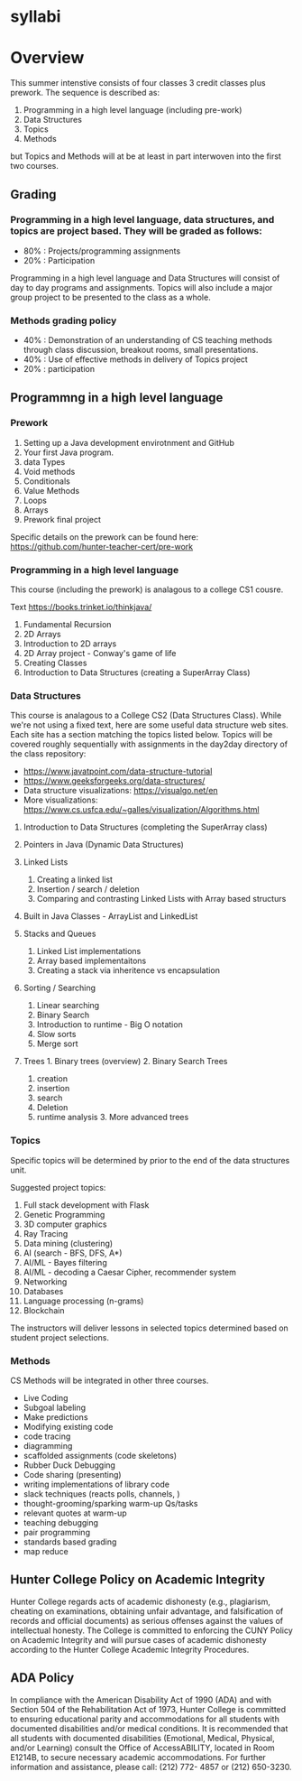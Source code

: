 # syllabi

# Overview

This summer intenstive consists of four classes 3 credit classes plus prework. The sequence is described as:

 1. Programming in a high level language (including pre-work)
 2. Data Structures
 3. Topics
 4. Methods
 
 but Topics and Methods will at be at least in part interwoven into the first two courses.
 

## Grading

### Programming in a high level language, data structures, and topics are project based. They will be graded as follows:

 - 80% : Projects/programming assignments
 - 20% : Participation

Programming in a high level language and Data Structures will consist of day to day programs and assignments. Topics will also include a major group project to be presented to the class as a whole.


### Methods grading policy 

 - 40% : Demonstration of an understanding of CS teaching methods through class discussion, breakout rooms, small presentations.
 - 40% : Use of effective methods in delivery of Topics project
 - 20% : participation

## Programmng in a high level language

### Prework
 1. Setting up a Java development envirotnment and GitHub
 1. Your first Java program.
 1. data Types
 1. Void methods
 1. Conditionals
 1. Value Methods
 1. Loops
 1. Arrays
 1. Prework final project
 
 Specific details on the prework can be found here: https://github.com/hunter-teacher-cert/pre-work
 
###  Programming in a high level language
This course (including the prework) is analagous to a college CS1 cousre. 

Text https://books.trinket.io/thinkjava/

 1. Fundamental Recursion
 1. 2D Arrays
   1. Introduction to 2D arrays
   1. 2D Array project - Conway's game of life
 1. Creating Classes
 1. Introduction to Data Structures (creating a SuperArray Class)


### Data Structures

This course is analagous to a College CS2 (Data Structures Class). 
While we're not using a fixed text, here are some useful data structure web sites. Each site has a section matching the topics listed below. Topics will be covered roughly sequentially with assignments in the day2day directory of the class repository:

  - https://www.javatpoint.com/data-structure-tutorial
  - https://www.geeksforgeeks.org/data-structures/
  - Data structure visualizations: https://visualgo.net/en
  - More visualizations: https://www.cs.usfca.edu/~galles/visualization/Algorithms.html

  1. Introduction to Data Structures (completing the SuperArray class)
  1. Pointers in Java (Dynamic Data Structures)
  1. Linked Lists 
     1. Creating a linked list
     1. Insertion / search / deletion
     1. Comparing and contrasting Linked Lists with Array based structurs
  1. Built in Java Classes - ArrayList and LinkedList
  1. Stacks and Queues
     1. Linked List implementations
     2. Array based implementaitons
     3. Creating a stack via inheritence vs encapsulation
  1. Sorting / Searching
     1. Linear searching
     2. Binary Search
     3. Introduction to runtime - Big O notation
     4. Slow sorts
     5. Merge sort
    
  1. Trees
    1. Binary trees (overview)
    2. Binary Search Trees
      1. creation
      2. insertion
      3. search
      4. Deletion
      5. runtime analysis
    3. More advanced trees
    
### Topics

Specific topics will be determined by prior to the end of the data structures unit.

Suggested project topics:
  1. Full stack development with Flask
  2. Genetic Programming
  3. 3D computer graphics
  4. Ray Tracing
  5. Data mining (clustering)
  6. AI (search - BFS, DFS, A*)
  7. AI/ML - Bayes filtering
  8. AI/ML - decoding a Caesar Cipher, recommender system
  10. Networking
  11. Databases
  12. Language processing (n-grams)
  13. Blockchain
  
  
The instructors will deliver lessons in selected topics determined based on student project selections.
  
  


### Methods

CS Methods will be integrated in other three courses. 

- Live Coding 
- Subgoal labeling
- Make predictions
- Modifying existing code
- code tracing
- diagramming
- scaffolded assignments (code skeletons)
- Rubber Duck Debugging
- Code sharing (presenting)
- writing implementations of library code
- slack techniques (reacts polls, channels, ) 
- thought-grooming/sparking warm-up Qs/tasks
- relevant quotes at warm-up
- teaching debugging
- pair programming 
- standards based grading
- map reduce


## Hunter College Policy on Academic Integrity

Hunter College regards acts of academic dishonesty (e.g., plagiarism, cheating on examinations,
obtaining unfair advantage, and falsification of records and official documents) as serious offenses
against the values of intellectual honesty. The College is committed to enforcing the CUNY Policy
on Academic Integrity and will pursue cases of academic dishonesty according to the Hunter College
Academic Integrity Procedures.

## ADA Policy

In compliance with the American Disability Act of 1990 (ADA) and with Section 504 of the
Rehabilitation Act of 1973, Hunter College is committed to ensuring educational parity and
accommodations for all students with documented disabilities and/or medical conditions. It is
recommended that all students with documented disabilities (Emotional, Medical, Physical, and/or
Learning) consult the Office of AccessABILITY, located in Room E1214B, to secure necessary
academic accommodations. For further information and assistance, please call: (212) 772- 4857 or
(212) 650-3230.
